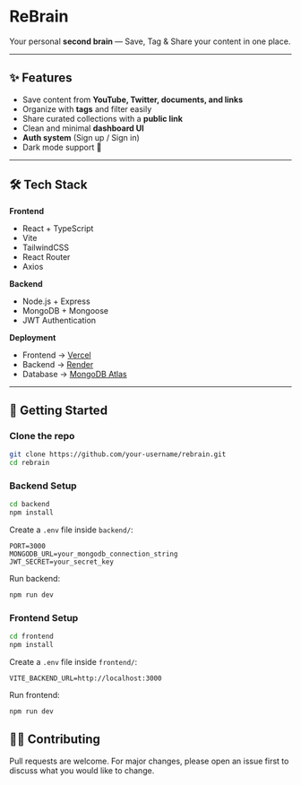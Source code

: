 # ReBrain

Your personal **second brain** — Save, Tag & Share your content in one place.

---

## ✨ Features

- Save content from **YouTube, Twitter, documents, and links**
- Organize with **tags** and filter easily
- Share curated collections with a **public link**
- Clean and minimal **dashboard UI**
- **Auth system** (Sign up / Sign in)
- Dark mode support 🌙

---

## 🛠️ Tech Stack

**Frontend**

- React + TypeScript
- Vite
- TailwindCSS
- React Router
- Axios

**Backend**

- Node.js + Express
- MongoDB + Mongoose
- JWT Authentication

**Deployment**

- Frontend → [Vercel](https://vercel.com)
- Backend → [Render](https://render.com)
- Database → [MongoDB Atlas](https://www.mongodb.com/atlas)

---

## 🚀 Getting Started

### Clone the repo

```bash
git clone https://github.com/your-username/rebrain.git
cd rebrain
```

### Backend Setup

```bash
cd backend
npm install
```

Create a `.env` file inside `backend/`:

```env
PORT=3000
MONGODB_URL=your_mongodb_connection_string
JWT_SECRET=your_secret_key
```

Run backend:

```bash
npm run dev
```

### Frontend Setup

```bash
cd frontend
npm install
```

Create a `.env` file inside `frontend/`:

```env
VITE_BACKEND_URL=http://localhost:3000
```

Run frontend:

```bash
npm run dev
```

## 🧑‍💻 Contributing

Pull requests are welcome. For major changes, please open an issue first
to discuss what you would like to change.
